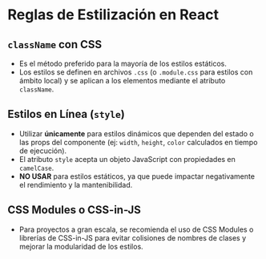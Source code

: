 # Reglas de Estilización en React

## `className` con CSS
- Es el método preferido para la mayoría de los estilos estáticos.
- Los estilos se definen en archivos `.css` (o `.module.css` para estilos con ámbito local) y se aplican a los elementos mediante el atributo `className`.

## Estilos en Línea (`style`)
- Utilizar **únicamente** para estilos dinámicos que dependen del estado o las props del componente (ej: `width`, `height`, `color` calculados en tiempo de ejecución).
- El atributo `style` acepta un objeto JavaScript con propiedades en `camelCase`.
- **NO USAR** para estilos estáticos, ya que puede impactar negativamente el rendimiento y la mantenibilidad.

## CSS Modules o CSS-in-JS
- Para proyectos a gran escala, se recomienda el uso de CSS Modules o librerías de CSS-in-JS para evitar colisiones de nombres de clases y mejorar la modularidad de los estilos.